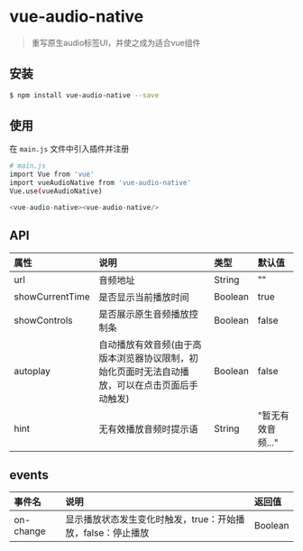 # vue-audio-native
> 重写原生audio标签UI，并使之成为适合vue组件

## 安装

``` bash
$ npm install vue-audio-native --save
```
## 使用

在 `main.js` 文件中引入插件并注册

``` bash
# main.js
import Vue from 'vue'
import vueAudioNative from 'vue-audio-native'
Vue.use(vueAudioNative)
```

``` js
<vue-audio-native><vue-audio-native/>
```

## API

| 属性 | 说明 | 类型 | 默认值 |
| :------ | :---------  | :--------- | :-----|
| url | 音频地址 | String | "" |
| showCurrentTime | 是否显示当前播放时间 | Boolean | true |
| showControls | 是否展示原生音频播放控制条 | Boolean | false |
| autoplay | 自动播放有效音频(由于高版本浏览器协议限制，初始化页面时无法自动播放，可以在点击页面后手动触发) | Boolean | false |
| hint | 无有效播放音频时提示语 | String | "暂无有效音频..." |

## events

| 事件名 | 说明 | 返回值 |
| :------ | :--------- | :-----|
| on-change | 显示播放状态发生变化时触发，true：开始播放，false：停止播放 | Boolean | true / false |
